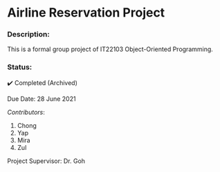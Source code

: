 # Airline Reservation Project

### Description:
This is a formal group project of IT22103 Object-Oriented Programming. 

### Status:
✔️ Completed (Archived)

Due Date: 28 June 2021 <br>

_Contributors_:
1. Chong
2. Yap
3. Mira
4. Zul

Project Supervisor:
Dr. Goh
